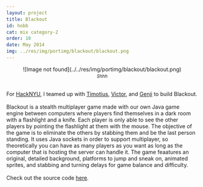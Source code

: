 ```yaml
---
layout: project
title: Blackout
id: hobb
cat: mix category-2
order: 10
date: May 2014
img: ../res/img/portimg/blackout/blackout.png
---
```


<center>![Image not found](../../res/img/portimg/blackout/blackout.png)
<div><small><i>Shhh</i></small></div></center><br>

For [HackNYU](http://patentpendingnyu.org/2-uncategorised/14-hack-nyu-hackathon), I teamed up with [Timotius](http://timsitorus.com/), [Victor](http://vjiaoblack.github.io/), and [Genji](http://genjinoguchi.github.io/) to build Blackout.
<br><br>
Blackout is a stealth multiplayer game made with our own Java game engine between computers where players find themselves in a dark room with a flashlight and a knife. Each player is only able to see the other players by pointing the flashlight at them with the mouse. The objective of the game is to eliminate the others by stabbing them and be the last person standing. It uses Java sockets in order to support multiplayer, so theoretically you can have as many players as you want as long as the computer that is hosting the server can handle it. The game feaatures an original, detailed background, platforms to jump and sneak on, animated sprites, and stabbing and turning delays for game balance and difficulty.
<br><br>
Check out the source code [here](https://github.com/devChuk/HackNYU_STUY).